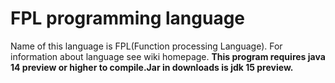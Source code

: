 # FPL programming language
Name of this language is FPL(Function processing Language). For information about language see wiki homepage.
**This program requires java 14 preview or higher to compile.Jar in downloads is jdk 15 preview.**
